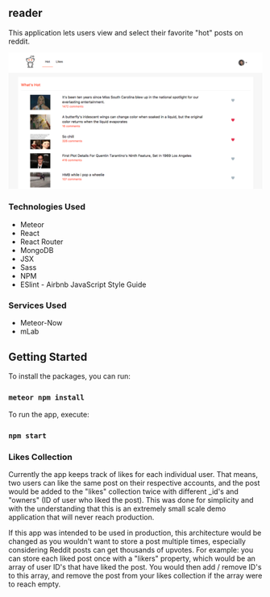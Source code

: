 ## reader

This application lets users view and select their favorite "hot" posts on reddit.

<img src="/public/demo.png" width="1000" alt="project screenshot">

### Technologies Used

- Meteor
- React
- React Router
- MongoDB
- JSX
- Sass
- NPM
- ESlint - Airbnb JavaScript Style Guide

### Services Used

- Meteor-Now
- mLab

## Getting Started

To install the packages, you can run:

### `meteor npm install` 

To run the app, execute:

### `npm start` 

### Likes Collection

Currently the app keeps track of likes for each individual user. That means, two users can like the same post on their respective accounts, and the post would be added to the "likes" collection twice with different _id's and "owners" (ID of user who liked the post). This was done for simplicity and with the understanding that this is an extremely small scale demo application that will never reach production.

If this app was intended to be used in production, this architecture would be changed as you wouldn't want to store a post multiple times, especially considering Reddit posts can get thousands of upvotes. For example: you can store each liked post once with a "likers" property, which would be an array of user ID's that have liked the post. You would then add / remove ID's to this array, and remove the post from your likes collection if the array were to reach empty. 
